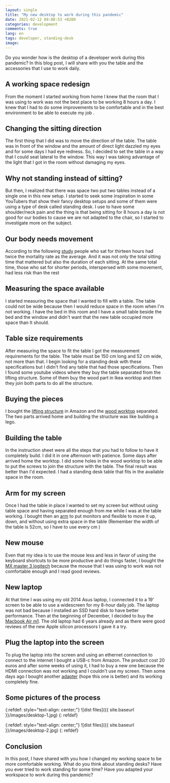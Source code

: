 ```yaml
---
layout: single
title: "My new desktop to work during this pandemic"
date: 2021-02-12 09:08:53 +0200
categories: development
comments: true
lang: en
tags: developer, standing-desk
image: 
---
```


Do you wonder how is the desktop of a developer work during this pandemic? In this blog post, I will share with you the table and the accessories that I use to work daily.

## A working space redesign
From the moment I started working from home I knew that the room that I was using to work was not the best place to be working 8 hours a day. I knew that I had to do some improvements to be comfortable and in the best environment to be able to execute my job .

## Changing the sitting direction 
The first thing that I did was to move the direction of the table. The table was in front of the window and the amount of direct light dazzled my eyes and for some days I had eye redness. So, I decided to set the table in a way that I could seat lateral to the window. This way I was taking advantage of the light that I got in the room without damaging my eyes.

## Why not standing instead of sitting?
But then, I realized that there was space two put two tables instead of a single one in this new setup. I started to seek some inspiration in some YouTubers that show their fancy desktop setups and some of them were using a type of desk called standing desk. I use to have some shoulder/neck pain and the thing is that being sitting for 8 hours a day is not good for our bodies to cause we are not adapted to the chair, so I started to investigate more on the subject. 

## Our body needs movement
According to the following <a href="https://www.ncbi.nlm.nih.gov/pmc/articles/PMC4760895/">study</a> people who sat for thirteen hours had twice the mortality rate as the average. And it was not only the total sitting time that mattered but also the duration of each sitting. At the same total time, those who sat for shorter periods, interspersed with some movement, had less risk than the rest

## Measuring the space available
I started measuring the space that I wanted to fill with a table. The table could not be wide because then I would reduce space in the room when I'm not working. I have the bed in this room and I have a small table beside the bed and the window and didn't want that the new table occupied more space than It should. 

## Table size requirements
After measuring the space to fit the table I got the measurement requirements for the table. 
The table must be 150 cm long and 52 cm wide, not more than that. I begin looking for a standing desk with these specifications but I didn't find any table that had those specifications. Then I found some youtube videos where they buy the table separated from the lifting structure. Some of them buy the wood part in Ikea worktop and then they join both parts to do all the structure. 

## Buying the pieces
I bought the <a href="https://www.amazon.es/gp/product/B07HFXLNJ7/ref=ppx_yo_dt_b_asin_title_o03_s00?ie=UTF8&psc=1">lifting structure</a> in Amazon and the <a href="https://www.leroymerlin.es/fp/81979598/encimera-lavabo-remix-blanco-de-150x3-8x49-cm">wood worktop</a> separated. 
The two parts arrived home and building the structure was like building a lego.

## Building the table
In the instruction sheet were all the steps that you had to follow to have it completely build. I did it in one afternoon with patience. Some days after arrived home the worktop. 
I did some holes in the wood worktop to be able to put the screws to join the structure with the table. The final result was better than I'd expected. I had a standing desk table that fits in the available space in the room.

## Arm for my screen
Once I had the table in place I wanted to set my screen but without using table space and having separated enough from me while I was at the table working. I bought then an <a href="https://www.amazon.es/gp/product/B07DFJRTQ1/ref=ppx_yo_dt_b_asin_title_o00_s00?ie=UTF8&psc=1">arm</a> to put monitors and flexible to move it up, down, and without using extra space in the table (Remember the width of the table is 52cm, so I have to use every cm )

## New mouse 
Even that my idea is to use the mouse less and less in favor of using the keyboard shortcuts to be more productive and do things faster, I bought the <a href="https://www.amazon.es/Logitech-Inal%C3%A1mbrico-Desplazamiento-Seguimiento-Superficie/dp/B07W6JG6Z7">MX master 3 logitech</a> because the mouse that I was using to work was not comfortable enough and I read good reviews. 

## New laptop
At that time I was using my old 2014 Asus laptop, I connected it to a 19' screen to be able to use a widescreen for my 8-hour daily job. The laptop was not bad because I installed an SSD hard disk to have better performance. Then at the beginning of December, I decided to buy the <a href="https://www.apple.com/es/shop/buy-mac/macbook-air/gris-espacial-chip-m1-de-apple-con-cpu-de-ocho-n%C3%BAcleos-y-gpu-de-siete-n%C3%BAcleos-256gb">Macbook Air m1</a>. The old laptop had 6 years already and as there were good reviews of the new Apple silicon processors I gave it a try. 

## Plug the laptop into the screen
To plug the laptop into the screen and using an ethernet connection to connect to the internet I bought a USB-c from Amazon. The product cost 20 euros and after some weeks of using it, I had to buy a new one because the HDMI connection was not working and I couldn't use my screen. Then some days ago I bought another <a href="https://www.amazon.es/gp/product/B07PPGWQ15/ref=ppx_yo_dt_b_asin_title_o00_s00?ie=UTF8&psc=1">adapter</a> (hope this one is better) and its working completely fine.

## Some pictures of the process

{:refdef: style="text-align: center;"}
![dist files]({{ site.baseurl }}/images/desktop-1.jpg)
{: refdef}

{:refdef: style="text-align: center;"}
![dist files]({{ site.baseurl }}/images/desktop-2.jpg)
{: refdef}

## Conclusion
In this post, I have shared with you how I changed my working space to be more comfortable working. What do you think about standing desks? Have you ever tried to work standing for some time? Have you adapted your workspace to work during this pandemic?